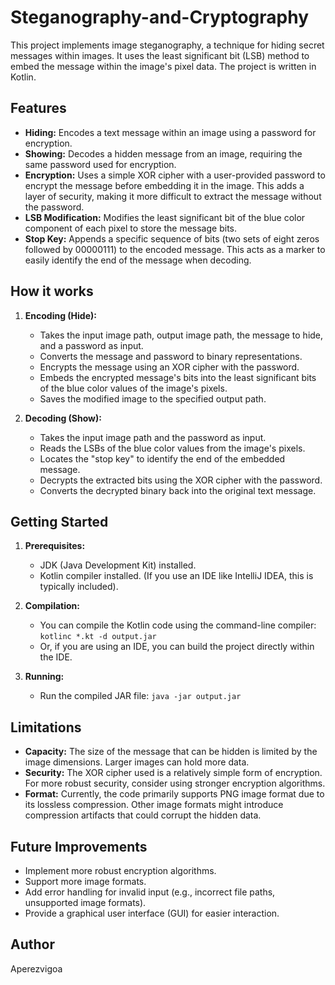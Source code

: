 # Steganography-and-Cryptography

This project implements image steganography, a technique for hiding secret messages within images.  It uses the least significant bit (LSB) method to embed the message within the image's pixel data.  The project is written in Kotlin.

## Features

* **Hiding:** Encodes a text message within an image using a password for encryption.
* **Showing:** Decodes a hidden message from an image, requiring the same password used for encryption.
* **Encryption:** Uses a simple XOR cipher with a user-provided password to encrypt the message before embedding it in the image.  This adds a layer of security, making it more difficult to extract the message without the password.
* **LSB Modification:**  Modifies the least significant bit of the blue color component of each pixel to store the message bits.
* **Stop Key:** Appends a specific sequence of bits (two sets of eight zeros followed by 00000111) to the encoded message. This acts as a marker to easily identify the end of the message when decoding.

## How it works

1. **Encoding (Hide):**
    * Takes the input image path, output image path, the message to hide, and a password as input.
    * Converts the message and password to binary representations.
    * Encrypts the message using an XOR cipher with the password.
    * Embeds the encrypted message's bits into the least significant bits of the blue color values of the image's pixels.
    * Saves the modified image to the specified output path.

2. **Decoding (Show):**
    * Takes the input image path and the password as input.
    * Reads the LSBs of the blue color values from the image's pixels.
    * Locates the "stop key" to identify the end of the embedded message.
    * Decrypts the extracted bits using the XOR cipher with the password.
    * Converts the decrypted binary back into the original text message.

## Getting Started

1. **Prerequisites:**
    * JDK (Java Development Kit) installed.
    * Kotlin compiler installed.  (If you use an IDE like IntelliJ IDEA, this is typically included).

2. **Compilation:**
    * You can compile the Kotlin code using the command-line compiler: `kotlinc *.kt -d output.jar`
    * Or, if you are using an IDE, you can build the project directly within the IDE.

3. **Running:**
    * Run the compiled JAR file: `java -jar output.jar`

## Limitations

* **Capacity:** The size of the message that can be hidden is limited by the image dimensions.  Larger images can hold more data.
* **Security:** The XOR cipher used is a relatively simple form of encryption.  For more robust security, consider using stronger encryption algorithms.
* **Format:** Currently, the code primarily supports PNG image format due to its lossless compression. Other image formats might introduce compression artifacts that could corrupt the hidden data.

## Future Improvements

* Implement more robust encryption algorithms.
* Support more image formats.
* Add error handling for invalid input (e.g., incorrect file paths, unsupported image formats).
* Provide a graphical user interface (GUI) for easier interaction.

## Author

Aperezvigoa
